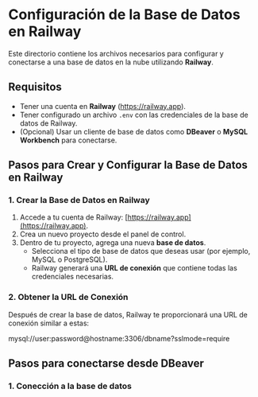 # Configuración de la Base de Datos en Railway

Este directorio contiene los archivos necesarios para configurar y conectarse a una base de datos en la nube utilizando **Railway**.

## Requisitos

- Tener una cuenta en **Railway** (https://railway.app).
- Tener configurado un archivo `.env` con las credenciales de la base de datos de Railway.
- (Opcional) Usar un cliente de base de datos como **DBeaver** o **MySQL Workbench** para conectarse.

## Pasos para Crear y Configurar la Base de Datos en Railway

### 1. Crear la Base de Datos en Railway

1. Accede a tu cuenta de Railway: [https://railway.app](https://railway.app).
2. Crea un nuevo proyecto desde el panel de control.
3. Dentro de tu proyecto, agrega una nueva **base de datos**.
   - Selecciona el tipo de base de datos que deseas usar (por ejemplo, MySQL o PostgreSQL).
   - Railway generará una **URL de conexión** que contiene todas las credenciales necesarias.

### 2. Obtener la URL de Conexión

Después de crear la base de datos, Railway te proporcionará una URL de conexión similar a estas:

mysql://user:password@hostname:3306/dbname?sslmode=require



## Pasos para conectarse desde DBeaver


### 1. Conección a la base de datos


